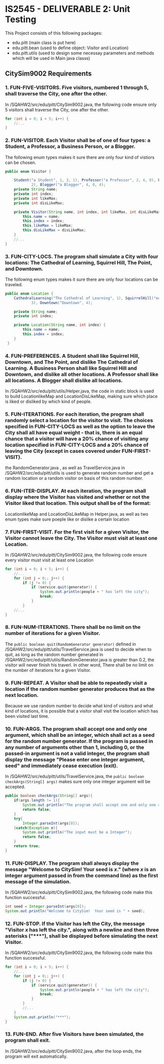 # IS2545 - DELIVERABLE 2: Unit Testing

This Project consists of this following packages:
- edu.pitt (main class is put here)
- edu.pitt.bean (used to define object: Visitor and Location)
- edu.pitt.utils (used to design some necessay parameters and methods which will be used in Main java classs)

## CitySim9002 Requirements

### 1. FUN-FIVE-VISITORS. Five visitors, numbered 1 through 5, shall traverse the City, one after the other.


In /SQAHW2/src/edu/pitt/CitySim9002.java,  the following code ensure only 5 visitors shall traverse the City, one after the other.
```java
for (int i = 0; i < 5; i++) {
	//...
}
```


### 2. FUN-VISITOR. Each Visitor shall be of one of four types: a Student, a Professor, a Business Person, or a Blogger.

The following enum types makes it sure there are only four kind of vistiors can be chosen.
```java
public enum Visitor {

	Student("a Student", 1, 3, 1), Professor("a Professor", 2, 4, 0), Business("a Business Person", 3, 2,
			2), Blogger("a Blogger", 4, 0, 4);
	private String name;
	private int index;
	private int likeMax;
	private int disLikeMax;

	private Visitor(String name, int index, int likeMax, int disLikeMax) {
		this.name = name;
		this.index = index;
		this.likeMax = likeMax;
		this.disLikeMax = disLikeMax;
	}
	//...	
}
```

### 3. FUN-CITY-LOCS. The program shall simulate a City with four locations: The Cathedral of Learning, Squirrel Hill, The Point, and Downtown.
The following enum types makes it sure there are only four locations can be traveled.

```java
public enum Location {
	CathedralLearning("The Cathedral of Learning", 1), SquirrelHill("eeed", 2), ThePoint("The Point",
			3), Downtown("Downtown", 4);

	private String name;
	private int index;

	private Location(String name, int index) {
		this.name = name;
		this.index = index;
	}
 }
```

### 4. FUN-PREFERENCES. A Student shall like Squirrel Hill, Downtown, and The Point, and dislike The Cathedral of Learning.  A Business Person shall like Squirrel Hill and Downtown, and dislike all other locations. A Professor shall like all locations.  A Blogger shall dislike all locations.

In /SQAHW2/src/edu/pitt/utils/Helper.java, the code in static block is used to build LocationlikeMap and LocationDisLikeMap, making sure which place is liked or disliked by which kind of people.

### 5. FUN-ITERATIONS. For each iteration, the program shall randomly select a location for the visitor to visit.  The choices specified in FUN-CITY-LOCS as well as the option to leave the City shall all have equal weight - that is, there is an equal chance that a visitor will have a 20% chance of visiting any location specified in FUN-CITY-LOCS and a 20% chance of leaving the City (except in cases covered under FUN-FIRST-VISIT).

the RandomGenerator.java , as well as TravelService.java in /SQAHW2/src/edu/pitt/utils is used to generate random number and get a random location or a random visitor on basis of this random number.

### 6. FUN-ITER-DISPLAY. At each iteration, the program shall display where the Visitor has visited and whether or not the Visitor liked that location.  This output shall be of the format:

LocationlikeMap and LocationDisLikeMap in Helper.java, as well as two enum types make sure poeple like or dislike a certain location

### 7. FUN-FIRST-VISIT. For the first visit for a given Visitor, the Visitor cannot leave the City.  The Visitor must visit at least one Location.

In /SQAHW2/src/edu/pitt/CitySim9002.java,  the following code ensure every visitor must visit at least one Location
```java
for (int i = 0; i < 5; i++) {
	//...
	for (int j = 0;; j++) {
		if (j != 0) {
			if (service.quit(generator)) {
				System.out.println(people + " has left the city");
				break;
			}
		}
	//...
}
```

### 8. FUN-NUM-ITERATIONS. There shall be no limit on the number of iterations for a given Visitor.

The `public boolean quit(RandomGenerator generator)` defined in /SQAHW2/src/edu/pitt/utils/TravelService.java is used to decide when to quit, as long as the random number generated in /SQAHW2/src/edu/pitt/utils/RandomGenerator.java is greater than 0.2, the visitor will never finish his traverl. In other word, There shall be no limit on the number of iterations for a given Visitor.

### 9. FUN-REPEAT. A Visitor shall be able to repeatedly visit a location if the random number generator produces that as the next location.

Because we use random number to decide what kind of visitors and what kind of locations, it is possible that a visitor shall visit the location which has been visited last time.

### 10. FUN-ARGS. The program shall accept one and only one argument, which shall be an integer, which shall act as a seed for the random number generator.  If the program is passed in any number of arguments other than 1, including 0, or the passed-in argument is not a valid integer, the program shall display the message "Please enter one integer argument, seed" and immediately cease execution (exit).
In /SQAHW2/src/edu/pitt/utils/TravelService.java, the `public boolean checkArgs(String[] args)` makes sure only one integer argument will be accepted.

```java
public boolean checkArgs(String[] args){
	if(args.length != 1){
		System.out.println("The program shall accept one and only one argument");
		return false;
	}
	try{
		Integer.parseInt(args[0]);
	}catch(Exception e){
		System.out.println("The input must be a Integer");
		return false;
	}
	return true;
}
```
### 11. FUN-DISPLAY. The program shall always display the message "Welcome to CitySim! Your seed is _x_." (where _x_ is an integer argument passed in from the command line) as the first message of the simulation.
In /SQAHW2/src/edu/pitt/CitySim9002.java,  the following code make this function successful.
```java
int seed = Integer.parseInt(args[0]);
System.out.println("Welcome to CitySim!  Your seed is " + seed);
```
### 12. FUN-STOP. If the Visitor has left the City, the message "Visitor _x_ has left the city.", along with a newline and then three asterisks ("***"), shall be displayed before simulating the next Visitor.
In /SQAHW2/src/edu/pitt/CitySim9002.java,  the following code make this function successful.
```java
for (int i = 0; i < 5; i++) {
	//...
	for (int j = 0;; j++) {
		if (j != 0) {
			if (service.quit(generator)) {
				System.out.println(people + " has left the city");
				break;
			}
		}
		//...
	}
	System.out.println("***");
}
```
### 13. FUN-END. After five Visitors have been simulated, the program shall exit.
In /SQAHW2/src/edu/pitt/CitySim9002.java, after the loop ends, the program will exit automatically.

